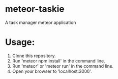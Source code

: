 # meteor-taskie
A task manager meteor application 

# Usage:
 1. Clone this repository.
 2. Run 'meteor npm install' in the command line.
 3. Run 'meteor' or 'meteor run' in the command line.
 4. Open your browser to 'localhost:3000'.
